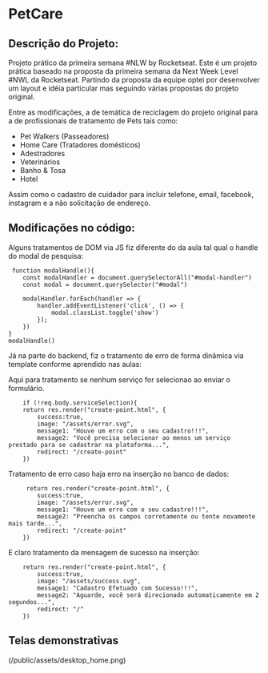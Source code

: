 # PetCare

## Descrição do Projeto:
Projeto prático da primeira semana #NLW by Rocketseat.
Este é um projeto prática baseado na proposta da primeira semana da Next Week Level #NWL da Rocketseat.
Partindo da proposta da equipe optei por desenvolver um layout e idéia particular mas seguindo várias propostas do projeto original.

Entre as modificações, a de temática de reciclagem do projeto original para a de profissionais de tratamento de Pets tais como:
 
  - Pet Walkers (Passeadores)
  - Home Care (Tratadores domésticos)
  - Adestradores
  - Veterinários
  - Banho & Tosa
  - Hotel
  
Assim como o cadastro de cuidador para incluir telefone, email, facebook, instagram e a não solicitação de endereço.
 
 ## Modificações no código:
 
Alguns tratamentos de DOM via JS fiz diferente do da aula tal qual o handle do modal de pesquisa:
 
     function modalHandle(){
        const modalHandler = document.querySelectorAll("#modal-handler")
        const modal = document.querySelector("#modal")

        modalHandler.forEach(handler => {
            handler.addEventListener('click', () => {
                modal.classList.toggle('show')             
            }); 
        })
    }
    modalHandle() 
 
 
Já na parte do backend, fiz o tratamento de erro de forma dinâmica via template conforme aprendido nas aulas:
 
 
Aqui para tratamento se nenhum serviço for selecionao ao enviar o formulário.
    
        if (!req.body.serviceSelection){                       
        return res.render("create-point.html", {
            success:true,
            image: "/assets/error.svg",
            message1: "Houve um erro com o seu cadastro!!!",  
            message2: "Você precisa selecionar ao menos um serviço prestado para se cadastrar na plataforma...",
            redirect: "/create-point"  
        })  


Tratamento de erro caso haja erro na inserção no banco de dados:
 
         return res.render("create-point.html", {
            success:true,
            image: "/assets/error.svg",
            message1: "Houve um erro com o seu cadastro!!!",  
            message2: "Preencha os campos corretamente ou tente novamente mais tarde...",  
            redirect: "/create-point"  
        })


E claro tratamento da mensagem de sucesso na inserção:

        return res.render("create-point.html", {
            success:true,
            image: "/assets/success.svg",
            message1: "Cadastro Efetuado com Sucesso!!!",
            message2: "Aguarde, você será direcionado automaticamente em 2 segundos...",
            redirect: "/"
        })

## Telas demonstrativas

(/public/assets/desktop_home.png)

